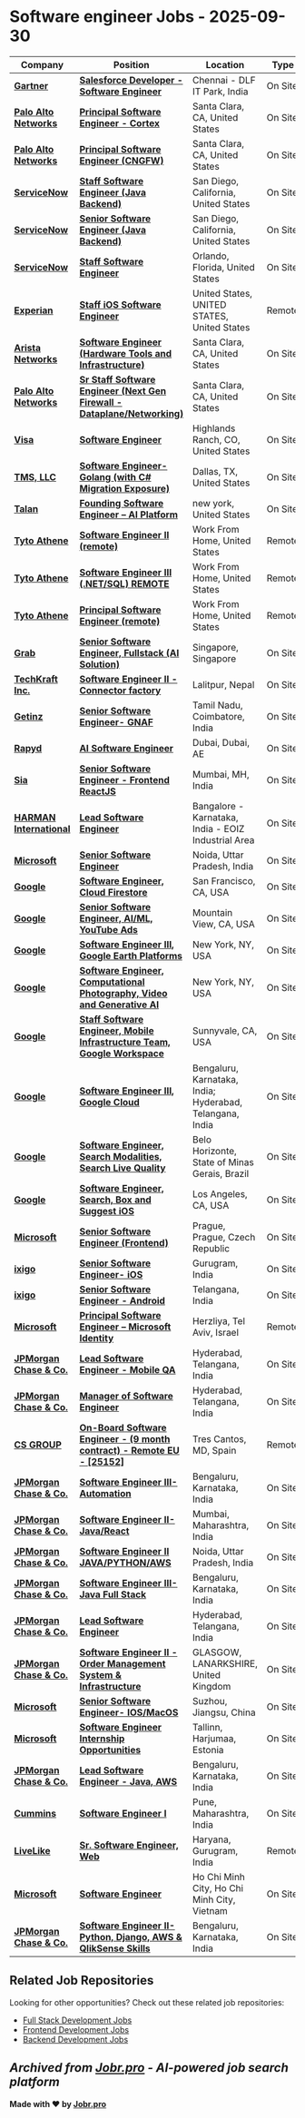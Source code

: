 # Software engineer Jobs - 2025-09-30

| Company | Position | Location | Type | Date |
| ------- | -------- | -------- | ---- | ------ |
| **[Gartner](https://www.gartner.com/)** | **[Salesforce Developer - Software Engineer](https://jobr.pro/job/28992309/salesforce-developer-software-engineer?utm_source=github&utm_medium=repo&utm_campaign=github-software-engineering-jobs)** | Chennai - DLF IT Park, India | On Site | Sep 30 |
| **[Palo Alto Networks](https://www.paloaltonetworks.com)** | **[Principal Software Engineer - Cortex](https://jobr.pro/job/28987468/principal-software-engineer-cortex?utm_source=github&utm_medium=repo&utm_campaign=github-software-engineering-jobs)** | Santa Clara, CA, United States | On Site | Sep 29 |
| **[Palo Alto Networks](https://www.paloaltonetworks.com)** | **[Principal Software Engineer (CNGFW)](https://jobr.pro/job/28987469/principal-software-engineer-cngfw?utm_source=github&utm_medium=repo&utm_campaign=github-software-engineering-jobs)** | Santa Clara, CA, United States | On Site | Sep 29 |
| **[ServiceNow](https://www.servicenow.com)** | **[Staff Software Engineer (Java Backend)](https://jobr.pro/job/28987473/staff-software-engineer-java-backend?utm_source=github&utm_medium=repo&utm_campaign=github-software-engineering-jobs)** | San Diego, California, United States | On Site | Sep 29 |
| **[ServiceNow](https://www.servicenow.com)** | **[Senior Software Engineer (Java Backend)](https://jobr.pro/job/28987474/senior-software-engineer-java-backend?utm_source=github&utm_medium=repo&utm_campaign=github-software-engineering-jobs)** | San Diego, California, United States | On Site | Sep 29 |
| **[ServiceNow](https://www.servicenow.com)** | **[Staff Software Engineer](https://jobr.pro/job/28987476/staff-software-engineer?utm_source=github&utm_medium=repo&utm_campaign=github-software-engineering-jobs)** | Orlando, Florida, United States | On Site | Sep 29 |
| **[Experian](https://www.experian.com/)** | **[Staff iOS Software Engineer](https://jobr.pro/job/28987479/staff-ios-software-engineer?utm_source=github&utm_medium=repo&utm_campaign=github-software-engineering-jobs)** | United States, UNITED STATES, United States | Remote | Sep 29 |
| **[Arista Networks](https://www.arista.com)** | **[Software Engineer (Hardware Tools and Infrastructure)](https://jobr.pro/job/28987489/software-engineer-hardware-tools-and-infrastructure?utm_source=github&utm_medium=repo&utm_campaign=github-software-engineering-jobs)** | Santa Clara, CA, United States | On Site | Sep 29 |
| **[Palo Alto Networks](https://www.paloaltonetworks.com)** | **[Sr Staff Software Engineer (Next Gen Firewall - Dataplane/Networking)](https://jobr.pro/job/28987492/sr-staff-software-engineer-next-gen-firewall-dataplanenetworking?utm_source=github&utm_medium=repo&utm_campaign=github-software-engineering-jobs)** | Santa Clara, CA, United States | On Site | Sep 29 |
| **[Visa](https://visa.com)** | **[Software Engineer](https://jobr.pro/job/28987502/software-engineer?utm_source=github&utm_medium=repo&utm_campaign=github-software-engineering-jobs)** | Highlands Ranch, CO, United States | On Site | Sep 29 |
| **[TMS, LLC](https://www.linktms.com/)** | **[Software Engineer- Golang (with C# Migration Exposure)](https://jobr.pro/job/28987512/software-engineer-golang-with-c-migration-exposure?utm_source=github&utm_medium=repo&utm_campaign=github-software-engineering-jobs)** | Dallas, TX, United States | On Site | Sep 29 |
| **[Talan](https://talan.com)** | **[Founding Software Engineer – AI Platform](https://jobr.pro/job/28987157/founding-software-engineer-ai-platform?utm_source=github&utm_medium=repo&utm_campaign=github-software-engineering-jobs)** | new york, United States | On Site | Sep 29 |
| **[Tyto Athene](https://gotyto.com/)** | **[Software Engineer II (remote)](https://jobr.pro/job/28975730/software-engineer-ii-remote?utm_source=github&utm_medium=repo&utm_campaign=github-software-engineering-jobs)** | Work From Home, United States | Remote | Sep 29 |
| **[Tyto Athene](https://gotyto.com/)** | **[Software Engineer III (.NET/SQL) REMOTE](https://jobr.pro/job/28975722/software-engineer-iii-netsql-remote?utm_source=github&utm_medium=repo&utm_campaign=github-software-engineering-jobs)** | Work From Home, United States | Remote | Sep 29 |
| **[Tyto Athene](https://gotyto.com/)** | **[Principal Software Engineer (remote)](https://jobr.pro/job/28975697/principal-software-engineer-remote?utm_source=github&utm_medium=repo&utm_campaign=github-software-engineering-jobs)** | Work From Home, United States | Remote | Sep 29 |
| **[Grab](https://www.grab.com)** | **[Senior Software Engineer, Fullstack (AI Solution)](https://jobr.pro/job/28987166/senior-software-engineer-fullstack-ai-solution?utm_source=github&utm_medium=repo&utm_campaign=github-software-engineering-jobs)** | Singapore, Singapore | On Site | Sep 29 |
| **[TechKraft Inc.](https://techkraftinc.com/)** | **[Software Engineer II - Connector factory](https://jobr.pro/job/28957052/software-engineer-ii-connector-factory?utm_source=github&utm_medium=repo&utm_campaign=github-software-engineering-jobs)** | Lalitpur, Nepal | On Site | Sep 29 |
| **[Getinz](https://www.getinz.com/)** | **[Senior Software Engineer- GNAF](https://jobr.pro/job/28959898/senior-software-engineer-gnaf?utm_source=github&utm_medium=repo&utm_campaign=github-software-engineering-jobs)** | Tamil Nadu, Coimbatore, India | On Site | Sep 29 |
| **[Rapyd](https://www.rapyd.net/)** | **[AI Software Engineer](https://jobr.pro/job/28965878/ai-software-engineer?utm_source=github&utm_medium=repo&utm_campaign=github-software-engineering-jobs)** | Dubai, Dubai, AE | On Site | Sep 29 |
| **[Sia](https://www.sia-partners.com)** | **[Senior Software Engineer - Frontend ReactJS](https://jobr.pro/job/28947036/senior-software-engineer-frontend-reactjs?utm_source=github&utm_medium=repo&utm_campaign=github-software-engineering-jobs)** | Mumbai, MH, India | On Site | Sep 29 |
| **[HARMAN International](https://www.harman.com/)** | **[Lead Software Engineer](https://jobr.pro/job/28944641/lead-software-engineer?utm_source=github&utm_medium=repo&utm_campaign=github-software-engineering-jobs)** | Bangalore - Karnataka, India - EOIZ Industrial Area | On Site | Sep 29 |
| **[Microsoft](https://www.microsoft.com/)** | **[Senior Software Engineer](https://jobr.pro/job/28934403/senior-software-engineer?utm_source=github&utm_medium=repo&utm_campaign=github-software-engineering-jobs)** | Noida, Uttar Pradesh, India | On Site | Sep 29 |
| **[Google](https://www.google.com/)** | **[Software Engineer, Cloud Firestore](https://jobr.pro/job/28931310/software-engineer-cloud-firestore?utm_source=github&utm_medium=repo&utm_campaign=github-software-engineering-jobs)** | San Francisco, CA, USA | On Site | Sep 29 |
| **[Google](https://www.google.com/)** | **[Senior Software Engineer, AI/ML, YouTube Ads](https://jobr.pro/job/28931292/senior-software-engineer-aiml-youtube-ads?utm_source=github&utm_medium=repo&utm_campaign=github-software-engineering-jobs)** | Mountain View, CA, USA | On Site | Sep 29 |
| **[Google](https://www.google.com/)** | **[Software Engineer III, Google Earth Platforms](https://jobr.pro/job/28931306/software-engineer-iii-google-earth-platforms?utm_source=github&utm_medium=repo&utm_campaign=github-software-engineering-jobs)** | New York, NY, USA | On Site | Sep 29 |
| **[Google](https://www.google.com/)** | **[Software Engineer, Computational Photography, Video and Generative AI](https://jobr.pro/job/28931285/software-engineer-computational-photography-video-and-generative-ai?utm_source=github&utm_medium=repo&utm_campaign=github-software-engineering-jobs)** | New York, NY, USA | On Site | Sep 29 |
| **[Google](https://www.google.com/)** | **[Staff Software Engineer, Mobile Infrastructure Team, Google Workspace](https://jobr.pro/job/28931261/staff-software-engineer-mobile-infrastructure-team-google-workspace?utm_source=github&utm_medium=repo&utm_campaign=github-software-engineering-jobs)** | Sunnyvale, CA, USA | On Site | Sep 29 |
| **[Google](https://www.google.com/)** | **[Software Engineer III, Google Cloud](https://jobr.pro/job/28931273/software-engineer-iii-google-cloud?utm_source=github&utm_medium=repo&utm_campaign=github-software-engineering-jobs)** | Bengaluru, Karnataka, India; Hyderabad, Telangana, India | On Site | Sep 29 |
| **[Google](https://www.google.com/)** | **[Software Engineer, Search Modalities, Search Live Quality](https://jobr.pro/job/28931258/software-engineer-search-modalities-search-live-quality?utm_source=github&utm_medium=repo&utm_campaign=github-software-engineering-jobs)** | Belo Horizonte, State of Minas Gerais, Brazil | On Site | Sep 29 |
| **[Google](https://www.google.com/)** | **[Software Engineer, Search, Box and Suggest iOS](https://jobr.pro/job/28931247/software-engineer-search-box-and-suggest-ios?utm_source=github&utm_medium=repo&utm_campaign=github-software-engineering-jobs)** | Los Angeles, CA, USA | On Site | Sep 29 |
| **[Microsoft](https://www.microsoft.com/)** | **[Senior Software Engineer (Frontend)](https://jobr.pro/job/28934415/senior-software-engineer-frontend?utm_source=github&utm_medium=repo&utm_campaign=github-software-engineering-jobs)** | Prague, Prague, Czech Republic | On Site | Sep 29 |
| **[ixigo](https://www.ixigo.com)** | **[Senior Software Engineer- iOS](https://jobr.pro/job/28947194/senior-software-engineer-ios?utm_source=github&utm_medium=repo&utm_campaign=github-software-engineering-jobs)** | Gurugram, India | On Site | Sep 29 |
| **[ixigo](https://www.ixigo.com)** | **[Senior Software Engineer - Android](https://jobr.pro/job/28947196/senior-software-engineer-android?utm_source=github&utm_medium=repo&utm_campaign=github-software-engineering-jobs)** | Telangana, India | On Site | Sep 29 |
| **[Microsoft](https://www.microsoft.com/)** | **[Principal Software Engineer – Microsoft Identity](https://jobr.pro/job/28934425/principal-software-engineer-microsoft-identity?utm_source=github&utm_medium=repo&utm_campaign=github-software-engineering-jobs)** | Herzliya, Tel Aviv, Israel | Remote | Sep 29 |
| **[JPMorgan Chase & Co.](https://www.jpmorganchase.com/)** | **[Lead Software Engineer - Mobile QA](https://jobr.pro/job/28942419/lead-software-engineer-mobile-qa?utm_source=github&utm_medium=repo&utm_campaign=github-software-engineering-jobs)** | Hyderabad, Telangana, India | On Site | Sep 29 |
| **[JPMorgan Chase & Co.](https://www.jpmorganchase.com/)** | **[Manager of Software Engineer](https://jobr.pro/job/28942436/manager-of-software-engineer?utm_source=github&utm_medium=repo&utm_campaign=github-software-engineering-jobs)** | Hyderabad, Telangana, India | On Site | Sep 29 |
| **[CS GROUP](https://www.csgroup.eu)** | **[On-Board Software Engineer - (9 month contract) - Remote EU - \[25152\]](https://jobr.pro/job/28947222/on-board-software-engineer-9-month-contract-remote-eu-25152?utm_source=github&utm_medium=repo&utm_campaign=github-software-engineering-jobs)** | Tres Cantos, MD, Spain | Remote | Sep 29 |
| **[JPMorgan Chase & Co.](https://www.jpmorganchase.com/)** | **[Software Engineer III-Automation](https://jobr.pro/job/28942431/software-engineer-iii-automation?utm_source=github&utm_medium=repo&utm_campaign=github-software-engineering-jobs)** | Bengaluru, Karnataka, India | On Site | Sep 29 |
| **[JPMorgan Chase & Co.](https://www.jpmorganchase.com/)** | **[Software Engineer II-Java/React](https://jobr.pro/job/28942410/software-engineer-ii-javareact?utm_source=github&utm_medium=repo&utm_campaign=github-software-engineering-jobs)** | Mumbai, Maharashtra, India | On Site | Sep 29 |
| **[JPMorgan Chase & Co.](https://www.jpmorganchase.com/)** | **[Software Engineer II JAVA/PYTHON/AWS](https://jobr.pro/job/28942439/software-engineer-ii-javapythonaws?utm_source=github&utm_medium=repo&utm_campaign=github-software-engineering-jobs)** | Noida, Uttar Pradesh, India | On Site | Sep 29 |
| **[JPMorgan Chase & Co.](https://www.jpmorganchase.com/)** | **[Software Engineer III-Java Full Stack](https://jobr.pro/job/28942430/software-engineer-iii-java-full-stack?utm_source=github&utm_medium=repo&utm_campaign=github-software-engineering-jobs)** | Bengaluru, Karnataka, India | On Site | Sep 29 |
| **[JPMorgan Chase & Co.](https://www.jpmorganchase.com/)** | **[Lead Software Engineer](https://jobr.pro/job/28942504/lead-software-engineer?utm_source=github&utm_medium=repo&utm_campaign=github-software-engineering-jobs)** | Hyderabad, Telangana, India | On Site | Sep 29 |
| **[JPMorgan Chase & Co.](https://www.jpmorganchase.com/)** | **[Software Engineer II - Order Management System & Infrastructure](https://jobr.pro/job/28942423/software-engineer-ii-order-management-system-infrastructure?utm_source=github&utm_medium=repo&utm_campaign=github-software-engineering-jobs)** | GLASGOW, LANARKSHIRE, United Kingdom | On Site | Sep 29 |
| **[Microsoft](https://www.microsoft.com/)** | **[Senior Software Engineer- IOS/MacOS](https://jobr.pro/job/28934454/senior-software-engineer-iosmacos?utm_source=github&utm_medium=repo&utm_campaign=github-software-engineering-jobs)** | Suzhou, Jiangsu, China | On Site | Sep 29 |
| **[Microsoft](https://www.microsoft.com/)** | **[Software Engineer Internship Opportunities](https://jobr.pro/job/28934469/software-engineer-internship-opportunities?utm_source=github&utm_medium=repo&utm_campaign=github-software-engineering-jobs)** | Tallinn, Harjumaa, Estonia | On Site | Sep 29 |
| **[JPMorgan Chase & Co.](https://www.jpmorganchase.com/)** | **[Lead Software Engineer - Java, AWS](https://jobr.pro/job/28942402/lead-software-engineer-java-aws?utm_source=github&utm_medium=repo&utm_campaign=github-software-engineering-jobs)** | Bengaluru, Karnataka, India | On Site | Sep 29 |
| **[Cummins](https://www.cummins.com/)** | **[Software Engineer I](https://jobr.pro/job/28939559/software-engineer-i?utm_source=github&utm_medium=repo&utm_campaign=github-software-engineering-jobs)** | Pune, Maharashtra, India | On Site | Sep 29 |
| **[LiveLike](https://livelike.com/)** | **[Sr. Software Engineer, Web](https://jobr.pro/job/28960421/sr-software-engineer-web?utm_source=github&utm_medium=repo&utm_campaign=github-software-engineering-jobs)** | Haryana, Gurugram, India | Remote | Sep 29 |
| **[Microsoft](https://www.microsoft.com/)** | **[Software Engineer](https://jobr.pro/job/28934487/software-engineer?utm_source=github&utm_medium=repo&utm_campaign=github-software-engineering-jobs)** | Ho Chi Minh City, Ho Chi Minh City, Vietnam | On Site | Sep 29 |
| **[JPMorgan Chase & Co.](https://www.jpmorganchase.com/)** | **[Software Engineer II- Python, Django, AWS & QlikSense Skills](https://jobr.pro/job/28942412/software-engineer-ii-python-django-aws-qliksense-skills?utm_source=github&utm_medium=repo&utm_campaign=github-software-engineering-jobs)** | Bengaluru, Karnataka, India | On Site | Sep 29 |

## Related Job Repositories

Looking for other opportunities? Check out these related job repositories:

- [Full Stack Development Jobs](https://github.com/jobs-jobr-pro/Full-Stack-Development-Jobs)
- [Frontend Development Jobs](https://github.com/jobs-jobr-pro/Frontend-Development-Jobs)
- [Backend Development Jobs](https://github.com/jobs-jobr-pro/Backend-Development-Jobs)



*Archived from [Jobr.pro](https://jobr.pro?utm_source=github&utm_medium=repo&utm_campaign=github-software-engineering-jobs) - AI-powered job search platform*
---

**Made with ❤️ by [Jobr.pro](https://jobr.pro?utm_source=github&utm_medium=repo&utm_campaign=github-software-engineering-jobs)**